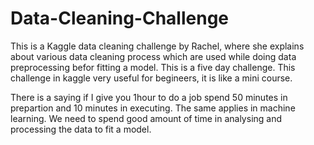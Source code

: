 # Data-Cleaning-Challenge
This is a Kaggle data cleaning challenge by Rachel, where she explains about various data cleaning process which are used while doing data preprocessing befor fitting a model. This is a five day challenge.
This challenge in kaggle very useful for begineers, it is like a mini course.

There is a saying if I give you 1hour to do a job spend 50 minutes in prepartion and 10 minutes in executing. The same applies in machine learning. We need to spend good amount of time in analysing and processing the data to fit a model.
